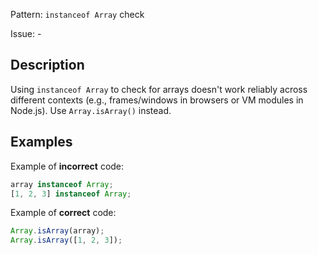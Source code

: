 Pattern: `instanceof Array` check

Issue: -

## Description

Using `instanceof Array` to check for arrays doesn't work reliably across different contexts (e.g., frames/windows in browsers or VM modules in Node.js). Use `Array.isArray()` instead.

## Examples

Example of **incorrect** code:
```javascript
array instanceof Array;
[1, 2, 3] instanceof Array;
```

Example of **correct** code:
```javascript
Array.isArray(array);
Array.isArray([1, 2, 3]);
```